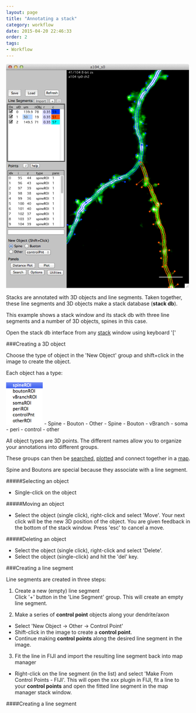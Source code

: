 ```yaml
---
layout: page
title: "Annotating a stack"
category: workflow
date: 2015-04-20 22:46:33
order: 2
tags:
- Workflow
---
```



<IMG class="img-float-left" SRC="../images/mm3/mm3-stackdb-plot.png" WIDTH="500">

<div class="print-page-break"></div>

Stacks are annotated with 3D objects and line segments. Taken together, these line segments and 3D objects make a stack database (**stack db**).

This example shows a stack window and its stack db with three line segments and a number of 3D objects, spines in this case.

Open the stack db interface from any [stack][4] window using keyboard '['

###Creating a 3D object

Choose the type of object in the 'New Object' group and shift+click in the image to create the object.

Each object has a type:

<IMG class="img-float-right" SRC="../images/mm3/mm3-object-types.png" WIDTH="100">
- Spine  
- Bouton  
- Other    
    - Spine  
    - Bouton  
    - vBranch  
    - soma  
    - peri  
    - control  
    - other  
  
All object types are 3D points. The different names allow you to organize your annotations into different groups.

These groups can then be [searched][3], [plotted][1] and connect together in a [map][2].

Spine and Boutons are special because they associate with a line segment.

#####Selecting an object

- Single-click on the object

#####Moving an object

- Select the object (single click), right-click and select 'Move'. Your next click will be the new 3D position of the object. You are given feedback in the bottom of the stack window. Press 'esc' to cancel a move.

#####Deleting an object

- Select the object (single click), right-click and select 'Delete'. 
- Select the object (single-click) and hit the 'del' key.


###Creating a line segment

Line segments are created in three steps:

 1. Create a new (empty) line segment  
  Click '+' button in the 'Line Segment' group. This will create an empty line segment.

 2. Make a series of **control point** objects along your dendrite/axon  
  - Select 'New Object -> Other -> Control Point'  
  - Shift-click in the image to create a **control point**.
  - Continue making **control points** along the desired line segment in the image.
 
 3. Fit the line in FIJI and import the resulting line segment back into map manager  
  - Right-click on the line segment (in the list) and select 'Make From Control Points - FIJI'. This will open the xxx plugin in FIJI, fit a line to your **control points** and open the fitted line segment in the map manager stack window.

####Creating a line segment


[1]: /mapmanager/stack-plot/
[2]: /mapmanager/map-plot/
[3]: /mapmanager/search-panel/
[4]: /mapmanager/stack/

